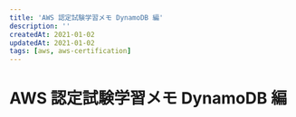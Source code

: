 ```yaml
---
title: 'AWS 認定試験学習メモ DynamoDB 編'
description: ''
createdAt: 2021-01-02
updatedAt: 2021-01-02
tags: [aws, aws-certification]
---
```


# AWS 認定試験学習メモ DynamoDB 編

